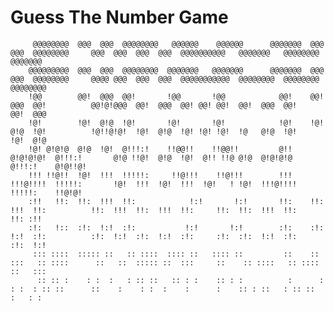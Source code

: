 # Guess The Number Game



                                                                                                                                                            
         @@@@@@@@  @@@  @@@  @@@@@@@@   @@@@@@    @@@@@@      @@@@@@@  @@@  @@@  @@@@@@@@     @@@  @@@  @@@  @@@  @@@@@@@@@@   @@@@@@@   @@@@@@@@  @@@@@@@   
        @@@@@@@@@  @@@  @@@  @@@@@@@@  @@@@@@@   @@@@@@@      @@@@@@@  @@@  @@@  @@@@@@@@     @@@@ @@@  @@@  @@@  @@@@@@@@@@@  @@@@@@@@  @@@@@@@@  @@@@@@@@  
        !@@        @@!  @@@  @@!       !@@       !@@            @@!    @@!  @@@  @@!          @@!@!@@@  @@!  @@@  @@! @@! @@!  @@!  @@@  @@!       @@!  @@@  
        !@!        !@!  @!@  !@!       !@!       !@!            !@!    !@!  @!@  !@!          !@!!@!@!  !@!  @!@  !@! !@! !@!  !@   @!@  !@!       !@!  @!@  
        !@! @!@!@  @!@  !@!  @!!!:!    !!@@!!    !!@@!!         @!!    @!@!@!@!  @!!!:!       @!@ !!@!  @!@  !@!  @!! !!@ @!@  @!@!@!@   @!!!:!    @!@!!@!   
        !!! !!@!!  !@!  !!!  !!!!!:     !!@!!!    !!@!!!        !!!    !!!@!!!!  !!!!!:       !@!  !!!  !@!  !!!  !@!   ! !@!  !!!@!!!!  !!!!!:    !!@!@!    
        :!!   !!:  !!:  !!!  !!:            !:!       !:!       !!:    !!:  !!!  !!:          !!:  !!!  !!:  !!!  !!:     !!:  !!:  !!!  !!:       !!: :!!   
        :!:   !::  :!:  !:!  :!:           !:!       !:!        :!:    :!:  !:!  :!:          :!:  !:!  :!:  !:!  :!:     :!:  :!:  !:!  :!:       :!:  !:!  
         ::: ::::  ::::: ::   :: ::::  :::: ::   :::: ::         ::    ::   :::   :: ::::      ::   ::  ::::: ::  :::     ::    :: ::::   :: ::::  ::   :::  
          :: :: :    : :  :   : :: ::   :: : :    :: : :          :      :   : :  : :: ::      ::    :    : :  :    :      :    :: : ::   : :: ::    :   : :  
                                                                                                                                                            

